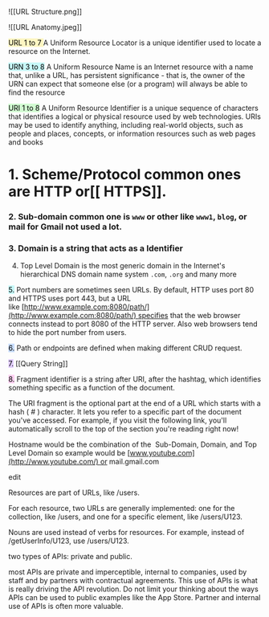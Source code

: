
![[URL Structure.png]]

![[URL Anatomy.jpeg]]


<mark style="background: #FFF3A3A6;">URL 1 to 7 </mark>A Uniform Resource Locator is a unique identifier used to locate a resource on the Internet. 

<mark style="background: #ABF7F7A6;">URN 3 to 8</mark> A Uniform Resource Name is an Internet resource with a name that, unlike a URL, has persistent significance - that is, the owner of the URN can expect that someone else (or a program) will always be able to find the resource 

<mark style="background: #BBFABBA6;">URI 1 to 8</mark> A Uniform Resource Identifier is a unique sequence of characters that identifies a logical or physical resource used by web technologies. URIs may be used to identify anything, including real-world objects, such as people and places, concepts, or information resources such as web pages and books 

 # 1. Scheme/Protocol common ones are HTTP or[[ HTTPS]].   

 ### 2. Sub-domain common one is `www` or other like `www1`, `blog`, or mail for Gmail not used a lot. 

 ### 3. Domain is a string that acts as a Identifier  
 
 4. Top Level Domain is the most generic domain in the Internet's hierarchical DNS domain name system `.com`, `.org` and many  more

   
<mark style="background: #ABF7F7A6;">5.</mark> Port numbers are sometimes seen URLs. By default, HTTP uses port 80 and HTTPS uses port 443, but a URL like [http://www.example.com:8080/path/](http://www.example.com:8080/path/) specifies that the web browser connects instead to port 8080 of the HTTP server. Also web browsers tend to hide the port number from users. 
    
<mark style="background: #ADCCFFA6;">6.</mark>  Path or endpoints are defined when making different CRUD request.  
    
<mark style="background: #D2B3FFA6;">7.</mark>  [[Query String]]
    
<mark style="background: #FFB8EBA6;">8.</mark>  Fragment identifier is a string after URI, after the hashtag, which identifies something specific as a function of the document.  

The URI fragment is the optional part at the end of a URL which starts with a hash ( # ) character. It lets you refer to a specific part of the document you've accessed. For example, if you visit the following link, you'll automatically scroll to the top of the section you're reading right now!


Hostname would be the combination of the  Sub-Domain, Domain, and Top Level Domain so example would be [www.youtube.com](http://www.youtube.com/) or mail.gmail.com



edit

Resources are part of URLs, like /users.  

For each resource, two URLs are generally implemented: one for the collection, like /users, and one for a specific element, like /users/U123. 

Nouns are used instead of verbs for resources. For example, instead of /getUserInfo/U123, use /users/U123. 

two types of APIs: private and public. 

most APIs are private and imperceptible, internal to companies, used by staff and by partners with contractual agreements. This use of APIs is what is really driving the API revolution. Do not limit your thinking about the ways APIs can be used to public examples like the App Store. Partner and internal use of APIs is often more valuable.
